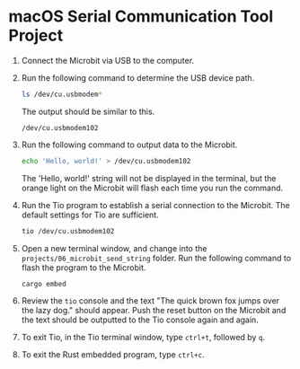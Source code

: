 # macOS Serial Communication Tool Project

1. Connect the Microbit via USB to the computer.

1. Run the following command to determine the USB device path.

    ```sh
    ls /dev/cu.usbmodem*
    ```

    The output should be similar to this.

    ```text
    /dev/cu.usbmodem102
    ```

1. Run the following command to output data to the Microbit.

    ```sh
    echo 'Hello, world!' > /dev/cu.usbmodem102
    ````

    The 'Hello, world!' string will not be displayed in the terminal, but the orange light on the Microbit will flash each time you run the command.

1. Run the Tio program to establish a serial connection to the Microbit. The default settings for Tio are sufficient.

    ```sh
    tio /dev/cu.usbmodem102
    ```

1. Open a new terminal window, and change into the `projects/06_microbit_send_string` folder. Run the following command to flash the program to the Microbit.

    ```sh
    cargo embed
    ```

1. Review the `tio` console and the text "The quick brown fox jumps over the lazy dog." should appear. Push the reset button on the Microbit and the text should be outputted to the Tio console again and again.

1. To exit Tio, in the Tio terminal window, type `ctrl+t`, followed by `q`.

1. To exit the Rust embedded program, type `ctrl+c`.
